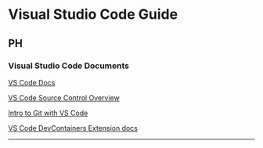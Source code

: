# Visual Studio Code Guide

## PH

### Visual Studio Code Documents

[VS Code Docs](https://code.visualstudio.com/Docs)

[VS Code Source Control Overview](https://code.visualstudio.com/docs/sourcecontrol/overview)

[Intro to Git with VS Code](https://code.visualstudio.com/docs/sourcecontrol/intro-to-git)

[VS Code DevContainers Extension docs](https://code.visualstudio.com/docs/devcontainers/containers)

---------------------------------------------------------------------------------------------------------------------


